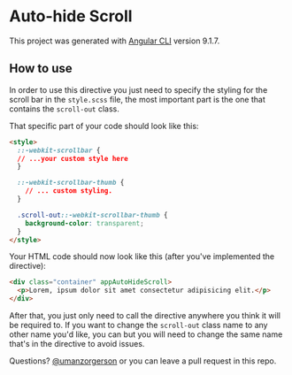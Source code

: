 # Auto-hide Scroll

This project was generated with [Angular CLI](https://github.com/angular/angular-cli) version 9.1.7.

## How to use
In order to use this directive you just need to specify the styling for the scroll bar in the `style.scss` file, the most important part is the one that contains the `scroll-out` class.

That specific part of your code should look like this: 
```html
<style>
  ::-webkit-scrollbar {
  // ...your custom style here
  }

  ::-webkit-scrollbar-thumb {
    // ... custom styling.
  }

  .scroll-out::-webkit-scrollbar-thumb {
    background-color: transparent;
  }
</style>
```

Your HTML code should now look like this (after you've implemented the directive):

```html
<div class="container" appAutoHideScroll>
  <p>Lorem, ipsum dolor sit amet consectetur adipisicing elit.</p>
</div>
```

After that, you just only need to call the directive anywhere you think it will be required to. If you want to change the `scroll-out` class name to any other name you'd like, you can but you will need to change the same name that's in the directive to avoid issues.

Questions? [@umanzorgerson](https://www.twitter.com/umanzorgerson "Contact me on twitter") or you can leave a pull request in this repo.